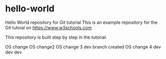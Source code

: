 # hello-world
Hello World repository for Git tutorial
This is an example repository for the Git tutoial on https://www.w3schools.com

This repository is built step by step in the tutorial.

OS change
OS change2
OS change 3
dev branch created
OS change 4
dev
dev
dev


